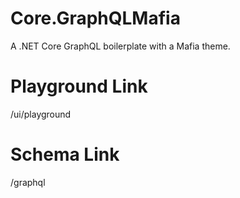 # Core.GraphQLMafia
A .NET Core GraphQL boilerplate with a Mafia theme.

# Playground Link
  /ui/playground
# Schema Link
  /graphql
